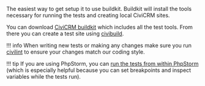 The easiest way to get setup it to use buildkit. Buildkit will install the tools
necessary for running the tests and creating local CiviCRM sites.

You can download [CiviCRM buildkit](/tools/buildkit) which includes all the test tools.
From there you can create a test site using [civibuild](/tools/civibuild).

!!! info
    When writing new tests or making any changes make sure you run [civilint](/tools/civilint)
    to ensure your changes match our coding style.

!!! tip
    If you are using PhpStorm, you can [run the tests from within PhpStorm](/tools/phpstorm/#testing) (which is especially helpful because you can set breakpoints and inspect variables while the tests run).